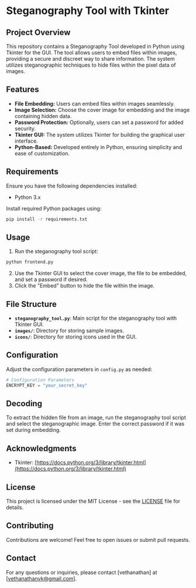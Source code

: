 # Steganography Tool with Tkinter

## Project Overview

This repository contains a Steganography Tool developed in Python using Tkinter for the GUI. The tool allows users to embed files within images, providing a secure and discreet way to share information. The system utilizes steganographic techniques to hide files within the pixel data of images.

## Features

- **File Embedding:** Users can embed files within images seamlessly.
- **Image Selection:** Choose the cover image for embedding and the image containing hidden data.
- **Password Protection:** Optionally, users can set a password for added security.
- **Tkinter GUI:** The system utilizes Tkinter for building the graphical user interface.
- **Python-Based:** Developed entirely in Python, ensuring simplicity and ease of customization.

## Requirements

Ensure you have the following dependencies installed:

- Python 3.x

Install required Python packages using:

```bash
pip install -r requirements.txt
```

## Usage

1. Run the steganography tool script:

```bash
python frontend.py
```

2. Use the Tkinter GUI to select the cover image, the file to be embedded, and set a password if desired.
3. Click the "Embed" button to hide the file within the image.

## File Structure

- **`steganography_tool.py`**: Main script for the steganography tool with Tkinter GUI.
- **`images/`**: Directory for storing sample images.
- **`icons/`**: Directory for storing icons used in the GUI.

## Configuration

Adjust the configuration parameters in `config.py` as needed:

```python
# Configuration Parameters
ENCRYPT_KEY = "your_secret_key"
```

## Decoding

To extract the hidden file from an image, run the steganography tool script and select the steganographic image. Enter the correct password if it was set during embedding.

## Acknowledgments

- Tkinter: [https://docs.python.org/3/library/tkinter.html](https://docs.python.org/3/library/tkinter.html)

## License

This project is licensed under the MIT License - see the [LICENSE](LICENSE) file for details.

## Contributing

Contributions are welcome! Feel free to open issues or submit pull requests.

## Contact

For any questions or inquiries, please contact [vethanathan] at [vethanathanvk@gmail.com].
